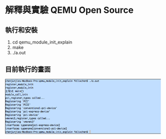 # 解釋與實驗 QEMU Open Source

## 執行和安裝
1. cd qemu_module_init_explain
1. make
1. ./a.out


## 目前執行的畫面
![alt text](https://github.com/Phelis/qemu_module_init_explain/blob/master/Screen%20Shot%202018-01-17%20at%204.42.55%20PM.png)


